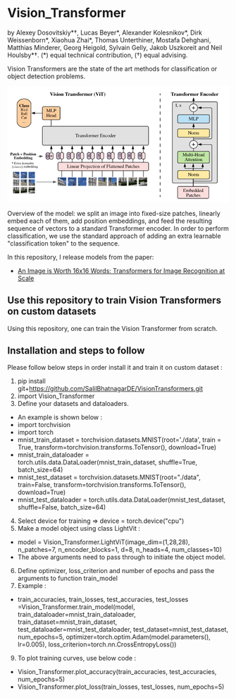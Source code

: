 # Vision_Transformer
by Alexey Dosovitskiy\*†, Lucas Beyer\*, Alexander Kolesnikov\*, Dirk
Weissenborn\*, Xiaohua Zhai\*, Thomas Unterthiner, Mostafa Dehghani, Matthias
Minderer, Georg Heigold, Sylvain Gelly, Jakob Uszkoreit and Neil Houlsby\*†.
(\*) equal technical contribution, (†) equal advising.

Vision Transformers are the state of the art methods for classification or object detection problems.

![Figure 1 from paper](vit_figure.png)

Overview of the model: we split an image into fixed-size patches, linearly embed
each of them, add position embeddings, and feed the resulting sequence of
vectors to a standard Transformer encoder. In order to perform classification,
we use the standard approach of adding an extra learnable "classification token"
to the sequence.

In this repository, I release models from the paper:

- [An Image is Worth 16x16 Words: Transformers for Image Recognition at Scale](https://arxiv.org/abs/2010.11929)

## Use this repository to train Vision Transformers on custom datasets
Using this repository, one can train the Vision Transformer from scratch. 

## Installation and steps to follow
Please follow below steps in order install it and train it on custom dataset :
1. pip install git+https://github.com/SalilBhatnagarDE/VisionTransformers.git 
2. import Vision_Transformer
3. Define your datasets and dataloaders. 
- An example is shown below :
- import torchvision
- import torch
- mnist_train_dataset = torchvision.datasets.MNIST(root='./data', train = True, transform=torchvision.transforms.ToTensor(), download=True)
- mnist_train_dataloader = torch.utils.data.DataLoader(mnist_train_dataset, shuffle=True, batch_size=64)
- mnist_test_dataset = torchvision.datasets.MNIST(root="./data", train=False, transform=torchvision.transforms.ToTensor(), download=True)
- mnist_test_dataloader = torch.utils.data.DataLoader(mnist_test_dataset, shuffle=False, batch_size=64)
4. Select device for training => device = torch.device("cpu")
5. Make a model object using class LightVit :
- model = Vision_Transformer.LightViT(image_dim=(1,28,28), n_patches=7, n_encoder_blocks=1, d=8, n_heads=4, num_classes=10)
- The above arguments need to pass through to initiate the object model.
6. Define optimizer, loss_criterion and number of epochs and pass the arguments to function train_model
7. Example : 
- train_accuracies, train_losses, test_accuracies, test_losses =Vision_Transformer.train_model(model, train_dataloader=mnist_train_dataloader, train_dataset=mnist_train_dataset, test_dataloader=mnist_test_dataloader, test_dataset=mnist_test_dataset, num_epochs=5, optimizer=torch.optim.Adam(model.parameters(), lr=0.005), loss_criterion=torch.nn.CrossEntropyLoss())
9. To plot training curves, use below code :
- Vision_Transformer.plot_accuracy(train_accuracies, test_accuracies, num_epochs=5)
- Vision_Transformer.plot_loss(train_losses, test_losses, num_epochs=5)

